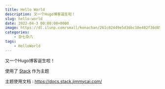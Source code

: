 ```yaml
---
title: Hello World
description: 又一个Hugo博客诞生啦！
slug: hello-world
date: 2022-04-3 00:00:00+0000
image: https://dl.ilunp.com/small/konachan/261c82449e5d36bc10e402f36d8533d9.jpg
categories:
    - 杂七杂八
tags:
    - HelloWorld 
---
```


又一个Hugo博客诞生啦！

使用了 [Stack](https://github.com/CaiJimmy/hugo-theme-stack) 作为主题

主题使用文档 : https://docs.stack.jimmycai.com/
